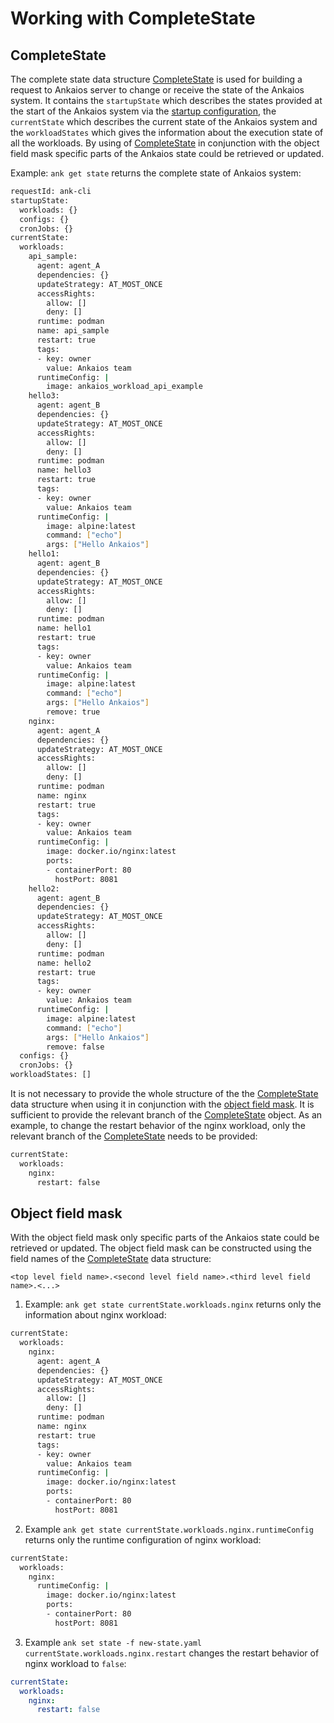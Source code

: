 # Working with CompleteState
## CompleteState
The complete state data structure [CompleteState](./_ankaios.proto.md#completestate) is used for building a request to Ankaios server to change or receive the state of the Ankaios system. It contains the `startupState` which describes the states provided at the start of the Ankaios system via the [startup configuration](./startup-configuration.md), the `currentState` which describes the current state of the Ankaios system and the `workloadStates` which gives the information about the execution state of all the workloads. By using of [CompleteState](./_ankaios.proto.md#completestate) in conjunction with the object field mask specific parts of the Ankaios state could be retrieved or updated.

Example: `ank get state` returns the complete state of Ankaios system:
```bash
requestId: ank-cli
startupState:
  workloads: {}
  configs: {}
  cronJobs: {}
currentState:
  workloads:
    api_sample:
      agent: agent_A
      dependencies: {}
      updateStrategy: AT_MOST_ONCE
      accessRights:
        allow: []
        deny: []
      runtime: podman
      name: api_sample
      restart: true
      tags:
      - key: owner
        value: Ankaios team
      runtimeConfig: |
        image: ankaios_workload_api_example
    hello3:
      agent: agent_B
      dependencies: {}
      updateStrategy: AT_MOST_ONCE
      accessRights:
        allow: []
        deny: []
      runtime: podman
      name: hello3
      restart: true
      tags:
      - key: owner
        value: Ankaios team
      runtimeConfig: |
        image: alpine:latest
        command: ["echo"]
        args: ["Hello Ankaios"]
    hello1:
      agent: agent_B
      dependencies: {}
      updateStrategy: AT_MOST_ONCE
      accessRights:
        allow: []
        deny: []
      runtime: podman
      name: hello1
      restart: true
      tags:
      - key: owner
        value: Ankaios team
      runtimeConfig: |
        image: alpine:latest
        command: ["echo"]
        args: ["Hello Ankaios"]
        remove: true
    nginx:
      agent: agent_A
      dependencies: {}
      updateStrategy: AT_MOST_ONCE
      accessRights:
        allow: []
        deny: []
      runtime: podman
      name: nginx
      restart: true
      tags:
      - key: owner
        value: Ankaios team
      runtimeConfig: |
        image: docker.io/nginx:latest
        ports:
        - containerPort: 80
          hostPort: 8081
    hello2:
      agent: agent_B
      dependencies: {}
      updateStrategy: AT_MOST_ONCE
      accessRights:
        allow: []
        deny: []
      runtime: podman
      name: hello2
      restart: true
      tags:
      - key: owner
        value: Ankaios team
      runtimeConfig: |
        image: alpine:latest
        command: ["echo"]
        args: ["Hello Ankaios"]
        remove: false
  configs: {}
  cronJobs: {}
workloadStates: []
```
It is not necessary to provide the whole structure of the the [CompleteState](./_ankaios.proto.md#completestate) data structure when using it in conjunction with the [object field mask](#object-field-mask). It is sufficient to provide the relevant branch of the [CompleteState](./_ankaios.proto.md#completestate) object. As an example, to change the restart behavior of the nginx workload, only the relevant branch of the [CompleteState](./_ankaios.proto.md#completestate) needs to be provided:
```bash
currentState:
  workloads:
    nginx:
      restart: false
```

## Object field mask
With the object field mask only specific parts of the Ankaios state could be retrieved or updated.
The object field mask can be constructed using the field names of the [CompleteState](./_ankaios.proto.md#completestate) data structure:
```text
<top level field name>.<second level field name>.<third level field name>.<...>
```

1. Example: `ank get state currentState.workloads.nginx` returns only the information about nginx workload:
```bash
currentState:
  workloads:
    nginx:
      agent: agent_A
      dependencies: {}
      updateStrategy: AT_MOST_ONCE
      accessRights:
        allow: []
        deny: []
      runtime: podman
      name: nginx
      restart: true
      tags:
      - key: owner
        value: Ankaios team
      runtimeConfig: |
        image: docker.io/nginx:latest
        ports:
        - containerPort: 80
          hostPort: 8081
```

2. Example `ank get state currentState.workloads.nginx.runtimeConfig` returns only the runtime configuration of nginx workload:
```bash
currentState:
  workloads:
    nginx:
      runtimeConfig: |
        image: docker.io/nginx:latest
        ports:
        - containerPort: 80
          hostPort: 8081
```

3. Example `ank set state -f new-state.yaml currentState.workloads.nginx.restart` changes the restart behavior of nginx workload to `false`:
```yaml title="new-state.yaml"
currentState:
  workloads:
    nginx:
      restart: false
```
